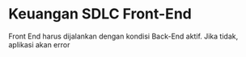 # Keuangan SDLC Front-End

Front End harus dijalankan dengan kondisi Back-End aktif. Jika tidak, aplikasi akan error
